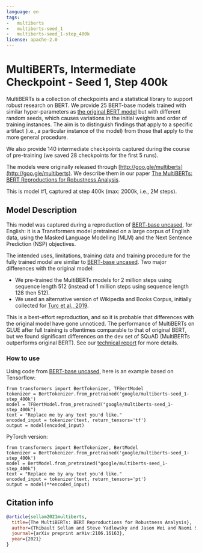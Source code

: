 ```yaml
---
language: en
tags:
-   multiberts
-   multiberts-seed_1
-   multiberts-seed_1-step_400k
license: apache-2.0
---
```


# MultiBERTs, Intermediate Checkpoint - Seed 1, Step 400k

MultiBERTs is a collection of checkpoints and a statistical library to support
robust research on BERT. We provide 25 BERT-base models trained with
similar hyper-parameters as
[the original BERT model](https://github.com/google-research/bert) but
with different random seeds, which causes variations in the initial weights and order of
training instances. The aim is to distinguish findings that apply to a specific
artifact (i.e., a particular instance of the model) from those that apply to the
more general procedure.

We also provide 140 intermediate checkpoints captured
during the course of pre-training (we saved 28 checkpoints for the first 5 runs).

The models were originally released through
[http://goo.gle/multiberts](http://goo.gle/multiberts). We describe them in our
paper
[The MultiBERTs: BERT Reproductions for Robustness Analysis](https://arxiv.org/abs/2106.16163).

This is model #1, captured at step 400k (max: 2000k, i.e., 2M steps).

## Model Description

This model was captured during a reproduction of
[BERT-base uncased](https://github.com/google-research/bert), for English: it
is a Transformers model pretrained on a large corpus of English data, using the
Masked Language Modelling (MLM) and the Next Sentence Prediction (NSP)
objectives.

The intended uses, limitations, training data and training procedure for the fully trained model are similar
to [BERT-base uncased](https://github.com/google-research/bert). Two major
differences with the original model:

*   We pre-trained the MultiBERTs models for 2 million steps using sequence
    length 512 (instead of 1 million steps using sequence length 128 then 512).
*   We used an alternative version of Wikipedia and Books Corpus, initially
    collected for [Turc et al., 2019](https://arxiv.org/abs/1908.08962).

This is a best-effort reproduction, and so it is probable that differences with
the original model have gone unnoticed. The performance of MultiBERTs on GLUE after full training is oftentimes comparable to that of original
BERT, but we found significant differences on the dev set of SQuAD (MultiBERTs outperforms original BERT).
See our [technical report](https://arxiv.org/abs/2106.16163) for more details.

### How to use

Using code from
[BERT-base uncased](https://huggingface.co/bert-base-uncased), here is an example based on
Tensorflow:

```
from transformers import BertTokenizer, TFBertModel
tokenizer = BertTokenizer.from_pretrained('google/multiberts-seed_1-step_400k')
model = TFBertModel.from_pretrained("google/multiberts-seed_1-step_400k")
text = "Replace me by any text you'd like."
encoded_input = tokenizer(text, return_tensors='tf')
output = model(encoded_input)
```

PyTorch version:

```
from transformers import BertTokenizer, BertModel
tokenizer = BertTokenizer.from_pretrained('google/multiberts-seed_1-step_400k')
model = BertModel.from_pretrained("google/multiberts-seed_1-step_400k")
text = "Replace me by any text you'd like."
encoded_input = tokenizer(text, return_tensors='pt')
output = model(**encoded_input)
```

## Citation info

```bibtex
@article{sellam2021multiberts,
  title={The MultiBERTs: BERT Reproductions for Robustness Analysis},
  author={Thibault Sellam and Steve Yadlowsky and Jason Wei and Naomi Saphra and Alexander D'Amour and Tal Linzen and Jasmijn Bastings and Iulia Turc and Jacob Eisenstein and Dipanjan Das and Ian Tenney and Ellie Pavlick},
  journal={arXiv preprint arXiv:2106.16163},
  year={2021}
}
```
